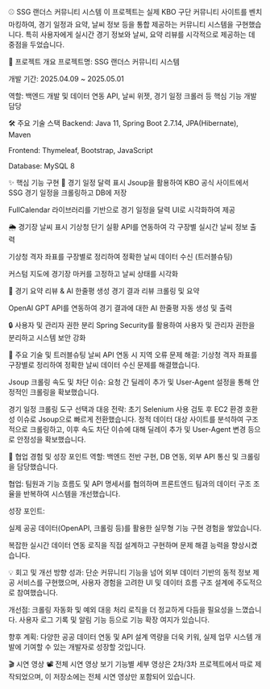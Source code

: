 ⚾ SSG 랜더스 커뮤니티 시스템
이 프로젝트는 실제 KBO 구단 커뮤니티 사이트를 벤치마킹하여, 경기 일정과 요약, 날씨 정보 등을 통합 제공하는 커뮤니티 시스템을 구현했습니다. 특히 사용자에게 실시간 경기 정보와 날씨, 요약 리뷰를 시각적으로 제공하는 데 중점을 두었습니다.

📅 프로젝트 개요
프로젝트명: SSG 랜더스 커뮤니티 시스템

개발 기간: 2025.04.09 ~ 2025.05.01

역할: 백엔드 개발 및 데이터 연동 API, 날씨 위젯, 경기 일정 크롤러 등 핵심 기능 개발 담당

🛠️ 주요 기술 스택
Backend: Java 11, Spring Boot 2.7.14, JPA(Hibernate), Maven

Frontend: Thymeleaf, Bootstrap, JavaScript

Database: MySQL 8

✨ 핵심 기능 구현
📅 경기 일정 달력 표시
Jsoup을 활용하여 KBO 공식 사이트에서 SSG 경기 일정을 크롤링하고 DB에 저장

FullCalendar 라이브러리를 기반으로 경기 일정을 달력 UI로 시각화하여 제공

🌦️ 경기장 날씨 표시
기상청 단기 실황 API를 연동하여 각 구장별 실시간 날씨 정보 출력

기상청 격자 좌표를 구장별로 정리하여 정확한 날씨 데이터 수신 (트러블슈팅)

커스텀 지도에 경기장 마커를 고정하고 날씨 상태를 시각화

🧠 경기 요약 리뷰 & AI 한줄평 생성
경기 결과 리뷰 크롤링 및 요약

OpenAI GPT API를 연동하여 경기 결과에 대한 AI 한줄평 자동 생성 및 출력

🔒 사용자 및 관리자 권한 분리
Spring Security를 활용하여 사용자 및 관리자 권한을 분리하고 시스템 보안 강화

🚀 주요 기술 및 트러블슈팅
날씨 API 연동 시 지역 오류 문제 해결: 기상청 격자 좌표를 구장별로 정리하여 정확한 날씨 데이터 수신 문제를 해결했습니다.

Jsoup 크롤링 속도 및 차단 이슈: 요청 간 딜레이 추가 및 User-Agent 설정을 통해 안정적인 크롤링을 확보했습니다.

경기 일정 크롤링 도구 선택과 대응 전략: 초기 Selenium 사용 검토 후 EC2 환경 호환성 이슈로 Jsoup으로 빠르게 전환했습니다. 정적 데이터 대상 사이트를 분석하여 구조적으로 크롤링하고, 이후 속도 차단 이슈에 대해 딜레이 추가 및 User-Agent 변경 등으로 안정성을 확보했습니다.

🤝 협업 경험 및 성장 포인트
역할: 백엔드 전반 구현, DB 연동, 외부 API 통신 및 크롤링을 담당했습니다.

협업: 팀원과 기능 흐름도 및 API 명세서를 협의하며 프론트엔드 팀과의 데이터 구조 조율을 반복하여 시스템을 개선했습니다.

성장 포인트:

실제 공공 데이터(OpenAPI, 크롤링 등)를 활용한 실무형 기능 구현 경험을 쌓았습니다.

복잡한 실시간 데이터 연동 로직을 직접 설계하고 구현하며 문제 해결 능력을 향상시켰습니다.

💡 회고 및 개선 방향
성과: 단순 커뮤니티 기능을 넘어 외부 데이터 기반의 동적 정보 제공 서비스를 구현했으며, 사용자 경험을 고려한 UI 및 데이터 흐름 구조 설계에 주도적으로 참여했습니다.

개선점: 크롤링 자동화 및 예외 대응 처리 로직을 더 정교하게 다듬을 필요성을 느꼈습니다. 사용자 로그 기록 및 알림 기능 등으로 기능 확장 여지가 있습니다.

향후 계획: 다양한 공공 데이터 연동 및 API 설계 역량을 더욱 키워, 실제 업무 시스템 개발에 기여할 수 있는 개발자로 성장할 것입니다.

🎬 시연 영상
📽️ 전체 시연 영상 보기
기능별 세부 영상은 2차/3차 프로젝트에서 따로 제작되었으며, 이 저장소에는 전체 시연 영상만 포함되어 있습니다.
